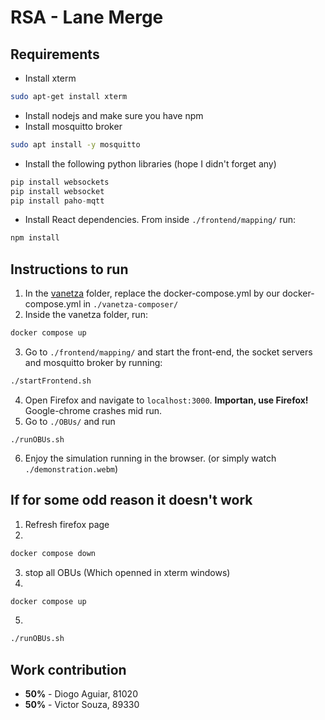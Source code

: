 # RSA - Lane Merge

## Requirements

* Install xterm
```bash
sudo apt-get install xterm
```
* Install nodejs and make sure you have npm
* Install mosquitto broker
```bash
sudo apt install -y mosquitto
```
* Install the following python libraries (hope I didn't forget any)
```python
pip install websockets
pip install websocket
pip install paho-mqtt
```
* Install React dependencies. From inside ```./frontend/mapping/``` run:
```bash
npm install
```



## Instructions to run

1. In the [vanetza](https://code.nap.av.it.pt/mobility-networks/vanetza) folder, replace the docker-compose.yml by our docker-compose.yml in ```./vanetza-composer/```
2. Inside the vanetza folder, run: 
```bash 
docker compose up
```
3. Go to ```./frontend/mapping/``` and start the front-end, the socket servers and mosquitto broker by running:
```bash
./startFrontend.sh
```

4. Open Firefox and navigate to ```localhost:3000```. **Importan, use Firefox!** Google-chrome crashes mid run.
5. Go to ```./OBUs/``` and run
```
./runOBUs.sh
```
6. Enjoy the simulation running in the browser. (or simply watch ```./demonstration.webm```)

## If for some odd reason it doesn't work

1. Refresh firefox page
2. 
```bash
docker compose down
```
3. stop all OBUs (Which openned in xterm windows)
4. 
```bash
docker compose up
```
5. 
```bash
./runOBUs.sh
```

## Work contribution

* **50%** - Diogo Aguiar, 81020
* **50%** - Victor Souza, 89330


